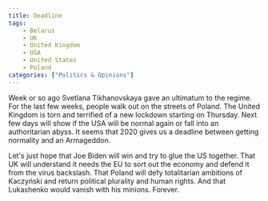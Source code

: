 ```yaml
---
title: Deadline
tags:
    - Belarus
    - UK
    - United Kingdom
    - USA
    - United States
    - Poland
categories: ["Politics & Opinions"]
---
```


Week or so ago Svetlana Tikhanovskaya gave an ultimatum to the regime. For the last few weeks, people walk out on the streets of Poland. The United Kingdom is torn and terrified of a new lockdown starting on Thursday. Next
few days will show if the USA will be normal again or fall into an authoritarian abyss. It seems that 2020 gives us a deadline between getting normality and an Armageddon.

Let's just hope that Joe Biden will win and try to glue the US together. That UK will understand it needs the EU to sort out the economy and defend it from the virus backslash. That Poland will defy totalitarian ambitions
of Kaczyński and return political plurality and human rights. And that Lukashenko would vanish with his minions. Forever.